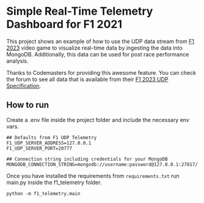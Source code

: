 # Simple Real-Time Telemetry Dashboard for F1 2021
This project shows an example of how to use the UDP data stream from [F1 2023][1] video game to visualize real-time data by ingesting the data into MongoDB. Additionally, this data can be used for post race performance analysis.

Thanks to Codemasters for providing this awesome feature. You can check the forum to see all data that is available from their [F1 2023 UDP Specification][2].

[1]: https://www.ea.com/de-de/games/f1/f1-23
[2]: https://answers.ea.com/t5/General-Discussion/F1-23-UDP-Specification/m-p/12633159

## How to run
Create a .env file inside the project folder and include the necessary env vars.

    ## Defaults from F1 UDP Telemetry
    F1_UDP_SERVER_ADDRESS=127.0.0.1
    F1_UDP_SERVER_PORT=20777

    ## Connection string including credentials for your MongoDB
    MONGODB_CONNECTION_STRING=mongodb://username:password@127.0.0.1:27017/

Once you have installed the requirements from `requirements.txt` run main.py inside the f1_telemetry folder.

    python -m f1_telemetry.main